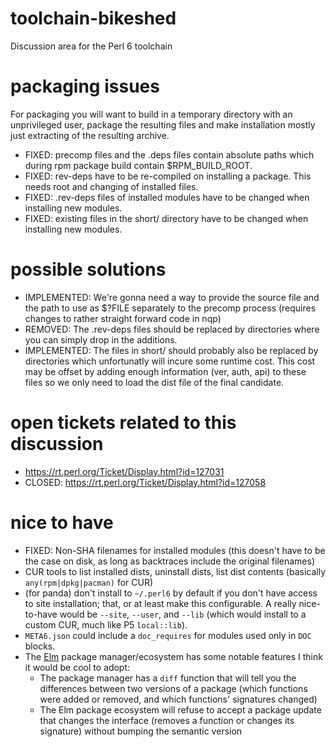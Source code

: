 # toolchain-bikeshed
Discussion area for the Perl 6 toolchain

# packaging issues
For packaging you will want to build in a temporary directory with an unprivileged user, package the resulting files and make installation mostly just extracting of the resulting archive.
* FIXED: precomp files and the .deps files contain absolute paths which during rpm package build contain $RPM_BUILD_ROOT.
* FIXED: rev-deps have to be re-compiled on installing a package. This needs root and changing of installed files.
* FIXED: .rev-deps files of installed modules have to be changed when installing new modules.
* FIXED: existing files in the short/ directory have to be changed when installing new modules.

# possible solutions
* IMPLEMENTED: We're gonna need a way to provide the source file and the path to use as $?FILE separately to the precomp process (requires changes to rather straight forward code in nqp)
* REMOVED: The .rev-deps files should be replaced by directories where you can simply drop in the additions.
* IMPLEMENTED: The files in short/ should probably also be replaced by directories which unfortunatly will incure some runtime cost. This cost may be offset by adding enough information (ver, auth, api) to these files so we only need to load the dist file of the final candidate.

# open tickets related to this discussion
* https://rt.perl.org/Ticket/Display.html?id=127031
* CLOSED: https://rt.perl.org/Ticket/Display.html?id=127058

# nice to have
  * FIXED: Non-SHA filenames for installed modules (this doesn't have to be the case on disk, as long as backtraces include the original filenames)
  * CUR tools to list installed dists, uninstall dists, list dist contents (basically `any(rpm|dpkg|pacman)` for CUR)
  * (for panda) don't install to `~/.perl6` by default if you don't have access to site installation; that, or at least make this configurable.  A really nice-to-have would be `--site`, `--user`, and `--lib` (which would install to a custom CUR, much like P5 `local::lib`).
  * `META6.json` could include a `doc_requires` for modules used only in `DOC` blocks.
  * The [Elm](http://elm-lang.org/) package manager/ecosystem has some notable features I think it would be cool to adopt:
    * The package manager has a `diff` function that will tell you the differences between two versions of a package (which functions were added or removed, and which functions' signatures changed)
    * The Elm package ecosystem will refuse to accept a package update that changes the interface (removes a function or changes its signature) without bumping the semantic version
